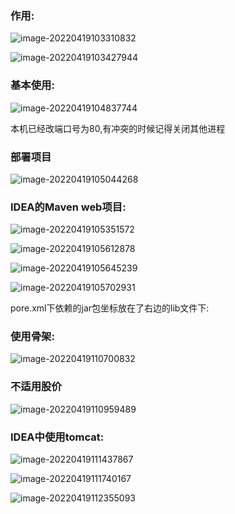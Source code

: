 



### 作用:

![image-20220419103310832](../../../../blog/zheng-s/source/image/image-20220419103310832.png)

![image-20220419103427944](../../../../blog/zheng-s/source/image/image-20220419103427944.png)

### 基本使用:

![image-20220419104837744](../../../../blog/zheng-s/source/image/image-20220419104837744.png)

本机已经改端口号为80,有冲突的时候记得关闭其他进程

### 部署项目



![image-20220419105044268](../../../../blog/zheng-s/source/image/image-20220419105044268.png)

### IDEA的Maven web项目:

![image-20220419105351572](../../../../blog/zheng-s/source/image/image-20220419105351572.png)

![image-20220419105612878](../../../../blog/zheng-s/source/image/image-20220419105612878.png)

![image-20220419105645239](../../../../blog/zheng-s/source/image/image-20220419105645239.png)

![image-20220419105702931](../../../../blog/zheng-s/source/image/image-20220419105702931.png)

pore.xml下依赖的jar包坐标放在了右边的lib文件下:

### 使用骨架:

![image-20220419110700832](../../../../blog/zheng-s/source/image/image-20220419110700832.png)





### 不适用股价

![image-20220419110959489](../../../../blog/zheng-s/source/image/image-20220419110959489.png)





### IDEA中使用tomcat:

![image-20220419111437867](../../../../blog/zheng-s/source/image/image-20220419111437867.png)

![image-20220419111740167](../../../../blog/zheng-s/source/image/image-20220419111740167.png)

![image-20220419112355093](../../../../blog/zheng-s/source/image/image-20220419112355093.png)